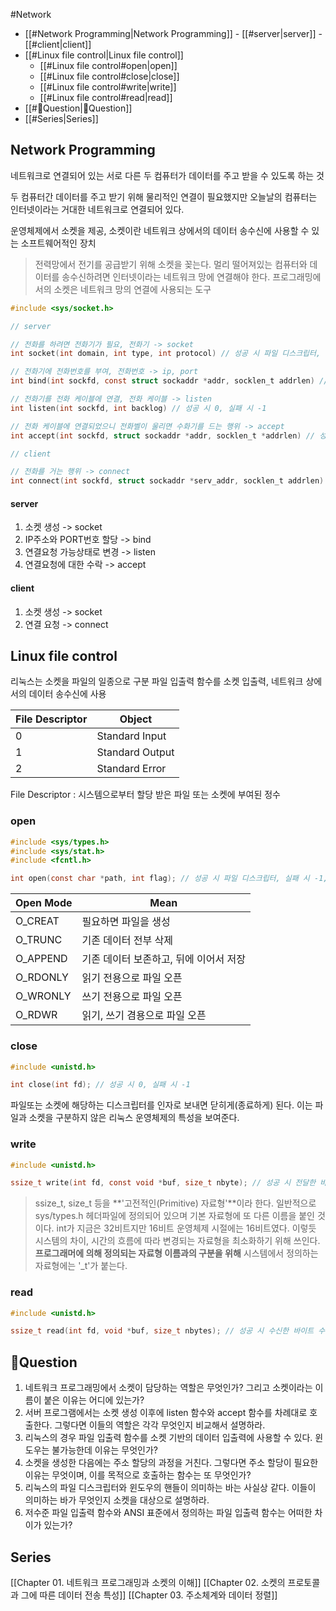#Network 

- [[#Network Programming|Network Programming]]
		- [[#server|server]]
		- [[#client|client]]
- [[#Linux file control|Linux file control]]
	- [[#Linux file control#open|open]]
	- [[#Linux file control#close|close]]
	- [[#Linux file control#write|write]]
	- [[#Linux file control#read|read]]
- [[#Question|Question]]
- [[#Series|Series]]

## Network Programming

네트워크로 연결되어 있는 서로 다른 두 컴퓨터가 데이터를 주고 받을 수 있도록 하는 것

두 컴퓨터간 데이터를 주고 받기 위해 물리적인 연결이 필요했지만 오늘날의 컴퓨터는 인터넷이라는 거대한 네트워크로 연결되어 있다.

운영체제에서 소켓을 제공, 소켓이란 네트워크 상에서의 데이터 송수신에 사용할 수 있는 소프트웨어적인 장치

>전력망에서 전기를 공급받기 위해 소켓을 꽂는다.
멀리 떨어져있는 컴퓨터와 데이터를 송수신하려면 인터넷이라는 네트워크 망에 연결해야 한다.
프로그래밍에서의 소켓은 네트워크 망의 연결에 사용되는 도구

```c
#include <sys/socket.h>

// server

// 전화를 하려면 전화기가 필요, 전화기 -> socket
int socket(int domain, int type, int protocol) // 성공 시 파일 디스크립터, 실패 시 -1

// 전화기에 전화번호를 부여, 전화번호 -> ip, port
int bind(int sockfd, const struct sockaddr *addr, socklen_t addrlen) //  성공 시 0, 실패 시 -1

// 전화기를 전화 케이블에 연결, 전화 케이블 -> listen
int listen(int sockfd, int backlog) // 성공 시 0, 실패 시 -1

// 전화 케이블에 연결되었으니 전화벨이 울리면 수화기를 드는 행위 -> accept
int accept(int sockfd, struct sockaddr *addr, socklen_t *addrlen) // 성공 시 파일 디스크립터, 실패 시 -1

// client

// 전화를 거는 행위 -> connect
int connect(int sockfd, struct sockaddr *serv_addr, socklen_t addrlen) // 성공 시 0, 실패 시 -1

```

#### server

1. 소켓 생성                          -> socket
2. IP주소와 PORT번호 할당 -> bind
3. 연결요청 가능상태로 변경 -> listen
4. 연결요청에 대한 수락        -> accept
#### client

1. 소켓 생성 -> socket
2. 연결 요청 -> connect

## Linux file control

리눅스는 소켓을 파일의 일종으로 구분
파일 입출력 함수를 소켓 입출력, 네트워크 상에서의 데이터 송수신에 사용

|File Descriptor|Object|
|---|---|
|0|Standard Input|
|1|Standard Output|
|2|Standard Error|

File Descriptor : 시스템으로부터 할당 받은 파일 또는 소켓에 부여된 정수

### open

```c
#include <sys/types.h>
#include <sys/stat.h>
#include <fcntl.h>

int open(const char *path, int flag); // 성공 시 파일 디스크립터, 실패 시 -1, flag : 파일의 오픈 모드 정보
```

|Open Mode|Mean|
|---|---|
|O_CREAT|필요하면 파일을 생성|
|O_TRUNC|기존 데이터 전부 삭제|
|O_APPEND|기존 데이터 보존하고, 뒤에 이어서 저장|
|O_RDONLY|읽기 전용으로 파일 오픈|
|O_WRONLY|쓰기 전용으로 파일 오픈|
|O_RDWR|읽기, 쓰기 겸용으로 파일 오픈|

### close

```c
#include <unistd.h>

int close(int fd); // 성공 시 0, 실패 시 -1
```

파일또는 소켓에 해당하는 디스크립터를 인자로 보내면 닫히게(종료하게) 된다.
이는 파일과 소켓을 구분하지 않은 리눅스 운영체제의 특성을 보여준다.

### write

```c
#include <unistd.h>

ssize_t write(int fd, const void *buf, size_t nbyte); // 성공 시 전달한 바이트 수, 실패 시 -1
```


> ssize_t, size_t 등을 **'고전적인(Primitive) 자료형'**이라 한다.
>일반적으로 sys/types.h 헤더파일에 정의되어 있으며 기본 자료형에 또 다른 이름을 붙인 것이다.
>int가 지금은 32비트지만 16비트 운영체제 시절에는 16비트였다.
>이렇듯 시스템의 차이, 시간의 흐름에 따라 변경되는 자료형을 최소화하기 위해 쓰인다.
>**프로그래머에 의해 정의되는 자료형 이름과의 구분을 위해** 시스템에서 정의하는 자료형에는 '_t'가 붙는다.

### read

```c
#include <unistd.h>

ssize_t read(int fd, void *buf, size_t nbytes); // 성공 시 수신한 바이트 수(EOF이면 0), 실패 시 -1 반환
```

## Question

1. 네트워크 프로그래밍에서 소켓이 담당하는 역할은 무엇인가? 그리고 소켓이라는 이름이 붙은 이유는 어디에 있는가?
2. 서버 프로그램에서는 소켓 생성 이후에 listen 함수와 accept 함수를 차례대로 호출한다. 그렇다면 이들의 역할은 각각 무엇인지 비교해서 설명하라.
3. 리눅스의 경우 파일 입출력 함수를 소켓 기반의 데이터 입출력에 사용할 수 있다. 윈도우는 불가능한데 이유는 무엇인가?
4. 소켓을 생성한 다음에는 주소 할당의 과정을 거친다. 그렇다면 주소 할당이 필요한 이유는 무엇이며, 이를 목적으로 호출하는 함수는 또 무엇인가?
5. 리눅스의 파일 디스크립터와 윈도우의 핸들이 의미하는 바는 사실상 같다. 이들이 의미하는 바가 무엇인지 소켓을 대상으로 설명하라.
6. 저수준 파일 입출력 함수와 ANSI 표준에서 정의하는 파일 입출력 함수는 어떠한 차이가 있는가?

## Series

[[Chapter 01. 네트워크 프로그래밍과 소켓의 이해]]
[[Chapter 02. 소켓의 프로토콜과 그에 따른 데이터 전송 특성]]
[[Chapter 03. 주소체계와 데이터 정렬]]